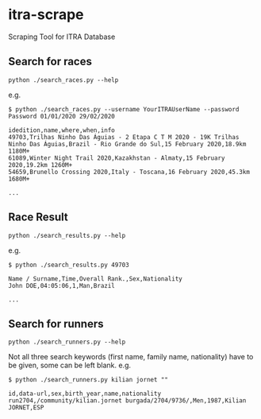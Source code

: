 # itra-scrape
Scraping Tool for ITRA Database

## Search for races
```python ./search_races.py --help```

e.g.
```
$ python ./search_races.py --username YourITRAUserName --password Password 01/01/2020 29/02/2020

idedition,name,where,when,info
49703,Trilhas Ninho Das Águias - 2 Etapa C T M 2020 - 19K Trilhas Ninho Das Águias,Brazil - Rio Grande do Sul,15 February 2020,18.9km 1180M+
61089,Winter Night Trail 2020,Kazakhstan - Almaty,15 February 2020,19.2km 1260M+
54659,Brunello Crossing 2020,Italy - Toscana,16 February 2020,45.3km 1680M+

...

```

## Race Result
```python ./search_results.py --help```

e.g.
```
$ python ./search_results.py 49703

Name / Surname,Time,Overall Rank.,Sex,Nationality
John DOE,04:05:06,1,Man,Brazil

...

```

## Search for runners
```python ./search_runners.py --help```

Not all three search keywords (first name, family name, nationality) have to be given, some can be left blank.
e.g.
```
$ python ./search_runners.py kilian jornet ""

id,data-url,sex,birth_year,name,nationality
run2704,/community/kilian.jornet burgada/2704/9736/,Men,1987,Kilian JORNET,ESP

```
